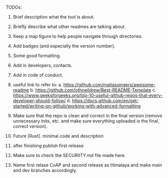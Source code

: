 TODOs:

1. Brief description what the tool is about.

2. Briefly describe what other readmes are talking about.

3. Keep a map figure to help people navigate through directories.

4. Add badges (and especially the version number).

5. Some good formatting.

6. Add in developers, contacts.

7. Add in code of conduct.

8. useful link to refer to: 
  a. https://github.com/matiassingers/awesome-readme
  b. https://github.com/othneildrew/Best-README-Template
  c. https://www.geeksforgeeks.org/top-10-useful-github-repos-that-every-developer-should-follow/
  d. https://docs.github.com/en/get-started/writing-on-github/working-with-advanced-formatting
  
9. Make sure that the repo is clean and correct in the final version (remove unnecessary inits, etc. and make sure everything uploaded is the final, correct version).

10. Future [Rust]. minimal code and description

11. after finishing publish first release

12. Make sure to check the SECURIITY.md file made here.

13. Name first relase CoAP and second release as Himalaya and make main and dev branches accordingly.
